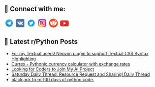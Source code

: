 ## 🔎 Connect with me:
[<img src="https://github.com/bullbesh/bullbesh/blob/main/images/Telegram.png" width="32" height="32" />](https://t.me/bullbesh)
[<img src="https://github.com/bullbesh/bullbesh/blob/main/images/VK.png" width="32" height="32" />](https://vk.com/bullbesh)
[<img src="https://github.com/bullbesh/bullbesh/blob/main/images/Twitter.png" width="32" height="32" />](https://twitter.com/bullbesh1)
[<img src="https://github.com/bullbesh/bullbesh/blob/main/images/Instagram.png" width="32" height="32" />](https://www.instagram.com/bullbesh)
[<img src="https://github.com/bullbesh/bullbesh/blob/main/images/Reddit.png" width="32" height="32" />](https://www.reddit.com/user/bullbesh)
[<img src="https://github.com/bullbesh/bullbesh/blob/main/images/YouTube.png" width="32" height="32" />](https://www.youtube.com/channel/UCtfjRs6uzgq5mfm8S06WTcg)

## 📕 Latest r/Python Posts
<!-- BLOG-POST-LIST:START -->
- [For my Textual users! Neovim plugin to support Textual CSS Syntax Highlighting](https://www.reddit.com/r/Python/comments/1i9stwk/for_my_textual_users_neovim_plugin_to_support/)
- [Currex - Pythonic currency calculator with exchange rates](https://www.reddit.com/r/Python/comments/1i9sn69/currex_pythonic_currency_calculator_with_exchange/)
- [Looking for Coders to Join My AI Project](https://www.reddit.com/r/Python/comments/1i9jh83/looking_for_coders_to_join_my_ai_project/)
- [Saturday Daily Thread: Resource Request and Sharing! Daily Thread](https://www.reddit.com/r/Python/comments/1i99x7w/saturday_daily_thread_resource_request_and/)
- [blackjack from 100 days of python code.](https://www.reddit.com/r/Python/comments/1i8xqld/blackjack_from_100_days_of_python_code/)
<!-- BLOG-POST-LIST:END -->
